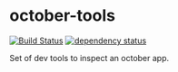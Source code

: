 # october-tools


[![Build Status](https://img.shields.io/travis/Platane/october-tools.svg?style=flat-square)](https://travis-ci.org/Platane/october-tools)
[![dependency status](https://img.shields.io/david/Platane/october-tools.svg?style=flat-square)](https://david-dm.org/platane/october-tools)

Set of dev tools to inspect an october app.
